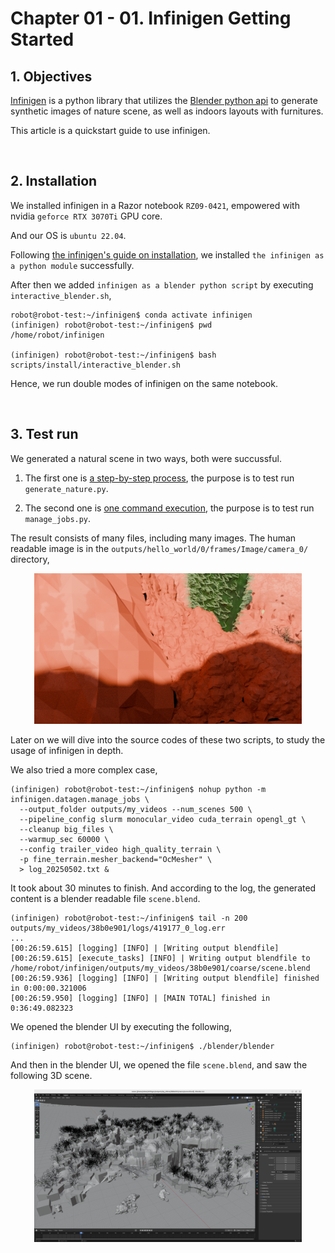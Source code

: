 # Chapter 01 - 01. Infinigen Getting Started

## 1. Objectives

[Infinigen](https://github.com/princeton-vl/infinigen) is a python library
that utilizes the [Blender python api](https://docs.blender.org/api/current/info_quickstart.html)
to generate synthetic images of nature scene, as well as indoors layouts with furnitures. 

This article is a quickstart guide to use infinigen. 

&nbsp;
## 2. Installation

We installed infinigen in a Razor notebook `RZ09-0421`, empowered with nvidia `geforce RTX 3070Ti` GPU core. 

And our OS is `ubuntu 22.04`. 

Following [the infinigen's guide on installation](https://github.com/princeton-vl/infinigen/blob/main/docs/Installation.md#installing-infinigen-as-a-python-module), 
we installed `the infinigen as a python module` successfully. 

After then we added `infinigen as a blender python script` by executing `interactive_blender.sh`,

~~~
robot@robot-test:~/infinigen$ conda activate infinigen
(infinigen) robot@robot-test:~/infinigen$ pwd
/home/robot/infinigen

(infinigen) robot@robot-test:~/infinigen$ bash scripts/install/interactive_blender.sh
~~~

Hence, we run double modes of infinigen on the same notebook. 

&nbsp;
## 3. Test run

We generated a natural scene in two ways, both were succussful. 

1. The first one is [a step-by-step process](https://github.com/princeton-vl/infinigen/blob/main/docs/HelloWorld.md#generate-a-scene-step-by-step),
   the purpose is to test run `generate_nature.py`.

2. The second one is [one command execution](https://github.com/princeton-vl/infinigen/blob/main/docs/HelloWorld.md#generate-scenes-in-one-command),
   the purpose is to test run `manage_jobs.py`.

The result consists of many files, including many images. The human readable image is in the `outputs/hello_world/0/frames/Image/camera_0/` directory, 

   <p align="center">
     <img alt="Generated RGP image of infinigen" src="./assets/0101_helloworld_desert_20250502.png" width="85%">
   </p>

Later on we will dive into the source codes of these two scripts, to study the usage of infinigen in depth. 

We also tried a more complex case, 

~~~
(infinigen) robot@robot-test:~/infinigen$ nohup python -m infinigen.datagen.manage_jobs \
  --output_folder outputs/my_videos --num_scenes 500 \
  --pipeline_config slurm monocular_video cuda_terrain opengl_gt \
  --cleanup big_files \
  --warmup_sec 60000 \
  --config trailer_video high_quality_terrain \
  -p fine_terrain.mesher_backend="OcMesher" \
  > log_20250502.txt &
~~~

It took about 30 minutes to finish. And according to the log, 
the generated content is a blender readable file `scene.blend`. 

~~~
(infinigen) robot@robot-test:~/infinigen$ tail -n 200 outputs/my_videos/38b0e901/logs/419177_0_log.err
...
[00:26:59.615] [logging] [INFO] | [Writing output blendfile]
[00:26:59.615] [execute_tasks] [INFO] | Writing output blendfile to /home/robot/infinigen/outputs/my_videos/38b0e901/coarse/scene.blend
[00:26:59.936] [logging] [INFO] | [Writing output blendfile] finished in 0:00:00.321006
[00:26:59.950] [logging] [INFO] | [MAIN TOTAL] finished in 0:36:49.082323
~~~

We opened the blender UI by executing the following, 

~~~
(infinigen) robot@robot-test:~/infinigen$ ./blender/blender
~~~

And then in the blender UI, we opened the file `scene.blend`, and saw the following 3D scene. 

   <p align="center">
     <img alt="Generated RGP image of infinigen" src="./assets/0101_blender_scene_20250502.png" width="85%">
   </p>

